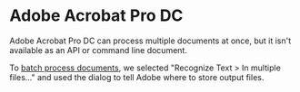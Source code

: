 # Adobe Acrobat Pro DC

Adobe Acrobat Pro DC can process multiple documents at once, but it isn't available as an API or command line document.

To [batch process documents](https://forums.adobe.com/thread/2500144), we selected "Recognize Text > In multiple files..." and used the dialog to tell Adobe where to store output files. 
